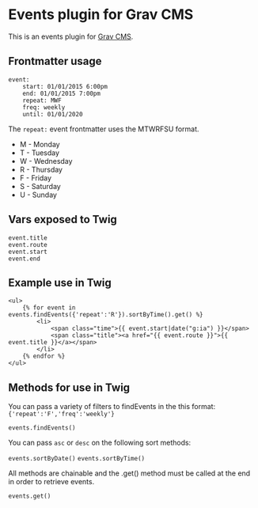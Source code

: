 # Events plugin for Grav CMS

This is an events plugin for [Grav CMS](http://getgrav.org).

## Frontmatter usage

```
event:
    start: 01/01/2015 6:00pm
    end: 01/01/2015 7:00pm
    repeat: MWF
    freq: weekly
    until: 01/01/2020
```

The `repeat:` event frontmatter uses the MTWRFSU format.

* M - Monday
* T - Tuesday
* W - Wednesday
* R - Thursday
* F - Friday
* S - Saturday
* U - Sunday

## Vars exposed to Twig

```
event.title
event.route
event.start
event.end
```

## Example use in Twig

```
<ul>
    {% for event in events.findEvents({'repeat':'R'}).sortByTime().get() %}
        <li>
            <span class="time">{{ event.start|date("g:ia") }}</span>
            <span class="title"><a href="{{ event.route }}">{{ event.title }}</a></span>
        </li>
    {% endfor %}
</ul>
```

## Methods for use in Twig

You can pass a variety of filters to findEvents in the this format: `{'repeat':'F','freq':'weekly'}`

`events.findEvents()`

You can pass `asc` or `desc` on the following sort methods:

`events.sortByDate()`
`events.sortByTime()`

All methods are chainable and the .get() method must be called at the end in order to retrieve events.

`events.get()`
